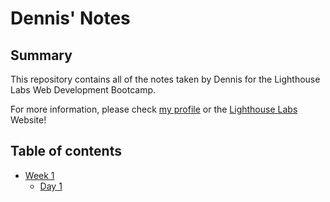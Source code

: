 # Dennis' Notes

## Summary
This repository contains all of the notes taken by Dennis for the Lighthouse Labs Web Development Bootcamp.

For more information, please check [my profile](https://github.com/denniswong0106) or the [Lighthouse Labs](https://www.lighthouselabs.ca/) Website!

## Table of contents
* [Week 1](/Week_1)
  * [Day 1](/Week_1/Day_1)
